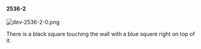 #### 2536-2
![dev-2536-2-0.png](https://github.com/lil-lab/nlvr/raw/master/nlvr/dev/images/0/dev-2536-2-0.png "dev-2536-2-0.png")

There is a black square touching the wall with a blue squere right on top of it.